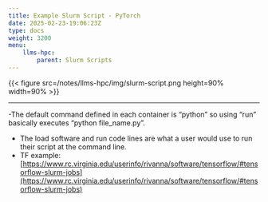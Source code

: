 ```yaml
---
title: Example Slurm Script - PyTorch
date: 2025-02-23-19:06:23Z
type: docs 
weight: 3200
menu: 
    llms-hpc:
        parent: Slurm Scripts
---
```



{{< figure src=/notes/llms-hpc/img/slurm-script.png height=90% width=90% >}}


---

-The default command defined in each container is “python” so using “run” basically executes “python file_name.py”.
- The load software and run code lines are what a user would use to run their script at the command line.
- TF example: [https://www.rc.virginia.edu/userinfo/rivanna/software/tensorflow/#tensorflow-slurm-jobs](https://www.rc.virginia.edu/userinfo/rivanna/software/tensorflow/#tensorflow-slurm-jobs) 


